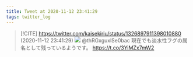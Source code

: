 ```yaml
---
title: Tweet at 2020-11-12 23:41:29
tags: twitter_log
---
```


> [!CITE] https://twitter.com/kaisekiriu/status/1326897911398010880 (2020-11-12 23:41:29)
> ![](https://twitter.com/kaisekiriu/status/1326897911398010880)
> @thRGxguxlSe0bac 現在でも淡水性フグの属名として残っているようです。
> https://t.co/3YiMZx7mW2
